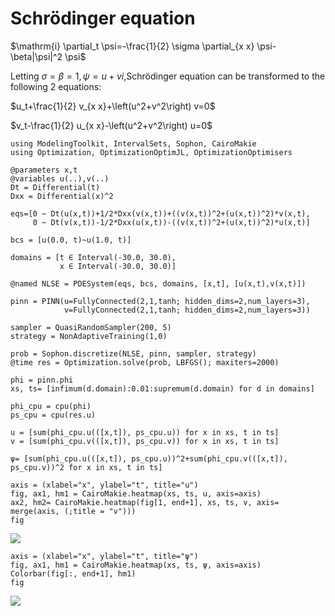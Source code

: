 # Schrödinger equation

$\mathrm{i} \partial_t \psi=-\frac{1}{2} \sigma \partial_{x x} \psi-\beta|\psi|^2 \psi$

Letting $\sigma=\beta=1, \psi=u+v i$,Schrödinger equation can be transformed to the following 2 equations:

$u_t+\frac{1}{2} v_{x x}+\left(u^2+v^2\right) v=0$

$v_t-\frac{1}{2} u_{x x}-\left(u^2+v^2\right) u=0$



```@exampler Schrödinger
using ModelingToolkit, IntervalSets, Sophon, CairoMakie
using Optimization, OptimizationOptimJL, OptimizationOptimisers

@parameters x,t
@variables u(..),v(..)
Dt = Differential(t)
Dxx = Differential(x)^2

eqs=[0 ~ Dt(u(x,t))+1/2*Dxx(v(x,t))+((v(x,t))^2+(u(x,t))^2)*v(x,t),
     0 ~ Dt(v(x,t))-1/2*Dxx(u(x,t))-((v(x,t))^2+(u(x,t))^2)*u(x,t)]

bcs = [u(0.0, t)~u(1.0, t)]

domains = [t ∈ Interval(-30.0, 30.0),
           x ∈ Interval(-30.0, 30.0)]

@named NLSE = PDESystem(eqs, bcs, domains, [x,t], [u(x,t),v(x,t)])
```

```@exampler Schrödinger
pinn = PINN(u=FullyConnected(2,1,tanh; hidden_dims=2,num_layers=3),
            v=FullyConnected(2,1,tanh; hidden_dims=2,num_layers=3))
            
sampler = QuasiRandomSampler(200, 5)
strategy = NonAdaptiveTraining(1,0)

prob = Sophon.discretize(NLSE, pinn, sampler, strategy)
@time res = Optimization.solve(prob, LBFGS(); maxiters=2000)
```

```@exampler Schrödinger
phi = pinn.phi
xs, ts= [infimum(d.domain):0.01:supremum(d.domain) for d in domains]

phi_cpu = cpu(phi)
ps_cpu = cpu(res.u)

u = [sum(phi_cpu.u(([x,t]), ps_cpu.u)) for x in xs, t in ts]
v = [sum(phi_cpu.v(([x,t]), ps_cpu.v)) for x in xs, t in ts]

ψ= [sum(phi_cpu.u(([x,t]), ps_cpu.u))^2+sum(phi_cpu.v(([x,t]), ps_cpu.v))^2 for x in xs, t in ts]

axis = (xlabel="x", ylabel="t", title="u")
fig, ax1, hm1 = CairoMakie.heatmap(xs, ts, u, axis=axis)
ax2, hm2= CairoMakie.heatmap(fig[1, end+1], xs, ts, v, axis= merge(axis, (;title = "v")))
fig
```
![](https://upload-images.jianshu.io/upload_images/17163699-8f3dd890bf850a8e.png?imageMogr2/auto-orient/strip%7CimageView2/2/w/1240)

```@exampler Schrödinger
axis = (xlabel="x", ylabel="t", title="ψ")
fig, ax1, hm1 = CairoMakie.heatmap(xs, ts, ψ, axis=axis)
Colorbar(fig[:, end+1], hm1)
fig
```
![](https://upload-images.jianshu.io/upload_images/17163699-f3b6c02988a6abd0.png?imageMogr2/auto-orient/strip%7CimageView2/2/w/1240)
